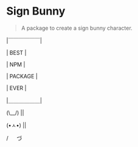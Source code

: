 # Sign Bunny
> A package to create a sign bunny character.

|￣￣￣￣￣￣|

| BEST     |

| NPM      |

| PACKAGE  |

| EVER     |

|＿＿＿＿＿＿|

(\\__/) ||

(•ㅅ•) ||

/ 　 づ
